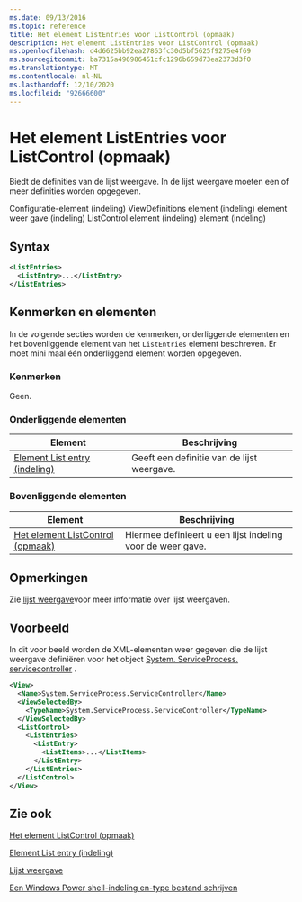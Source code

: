 ```yaml
---
ms.date: 09/13/2016
ms.topic: reference
title: Het element ListEntries voor ListControl (opmaak)
description: Het element ListEntries voor ListControl (opmaak)
ms.openlocfilehash: d4d6625bb92ea27863fc30d5bf5625f9275e4f69
ms.sourcegitcommit: ba7315a496986451cfc1296b659d73ea2373d3f0
ms.translationtype: MT
ms.contentlocale: nl-NL
ms.lasthandoff: 12/10/2020
ms.locfileid: "92666600"
---
```

# <a name="listentries-element-for-listcontrol-format"></a>Het element ListEntries voor ListControl (opmaak)

Biedt de definities van de lijst weergave. In de lijst weergave moeten een of meer definities worden opgegeven.

Configuratie-element (indeling) ViewDefinitions element (indeling) element weer gave (indeling) ListControl element (indeling) element (indeling)

## <a name="syntax"></a>Syntax

```xml
<ListEntries>
  <ListEntry>...</ListEntry>
</ListEntries>
```

## <a name="attributes-and-elements"></a>Kenmerken en elementen

In de volgende secties worden de kenmerken, onderliggende elementen en het bovenliggende element van het `ListEntries` element beschreven. Er moet mini maal één onderliggend element worden opgegeven.

### <a name="attributes"></a>Kenmerken

Geen.

### <a name="child-elements"></a>Onderliggende elementen

|Element|Beschrijving|
|-------------|-----------------|
|[Element List entry (indeling)](./listentry-element-for-listcontrol-format.md)|Geeft een definitie van de lijst weergave.|

### <a name="parent-elements"></a>Bovenliggende elementen

|Element|Beschrijving|
|-------------|-----------------|
|[Het element ListControl (opmaak)](./listcontrol-element-format.md)|Hiermee definieert u een lijst indeling voor de weer gave.|

## <a name="remarks"></a>Opmerkingen

Zie [lijst weergave](./creating-a-list-view.md)voor meer informatie over lijst weergaven.

## <a name="example"></a>Voorbeeld

In dit voor beeld worden de XML-elementen weer gegeven die de lijst weergave definiëren voor het object [System. ServiceProcess. servicecontroller](/dotnet/api/System.ServiceProcess.ServiceController) .

```xml
<View>
  <Name>System.ServiceProcess.ServiceController</Name>
  <ViewSelectedBy>
    <TypeName>System.ServiceProcess.ServiceController</TypeName>
  </ViewSelectedBy>
  <ListControl>
    <ListEntries>
      <ListEntry>
        <ListItems>...</ListItems>
      </ListEntry>
    </ListEntries>
  </ListControl>
</View>
```

## <a name="see-also"></a>Zie ook

[Het element ListControl (opmaak)](./listcontrol-element-format.md)

[Element List entry (indeling)](./listentry-element-for-listcontrol-format.md)

[Lijst weergave](./creating-a-list-view.md)

[Een Windows Power shell-indeling en-type bestand schrijven](./writing-a-powershell-formatting-file.md)
